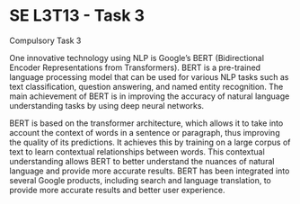 # SE L3T13 - Task 3

Compulsory Task 3

One innovative technology using NLP is Google’s BERT (Bidirectional Encoder Representations from Transformers). BERT is a pre-trained language processing model that can be used for various NLP tasks such as text classification, question answering, and named entity recognition. The main achievement of BERT is in improving the accuracy of natural language understanding tasks by using deep neural networks.

BERT is based on the transformer architecture, which allows it to take into account the context of words in a sentence or paragraph, thus improving the quality of its predictions. It achieves this by training on a large corpus of text to learn contextual relationships between words. This contextual understanding allows BERT to better understand the nuances of natural language and provide more accurate results. BERT has been integrated into several Google products, including search and language translation, to provide more accurate results and better user experience.